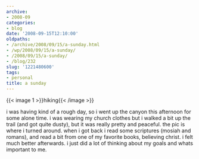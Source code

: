 ```yaml
---
archive:
- 2008-09
categories:
- blog
date: '2008-09-15T12:10:00'
oldpaths:
- /archive/2008/09/15/a-sunday.html
- /wp/2008/09/15/a-sunday/
- /2008/09/15/a-sunday/
- /blog/232
slug: '1221480600'
tags:
- personal
title: a sunday
---
```


{{< image 1 >}}hiking{{< /image >}}

i was having kind of a rough day, so i went up the canyon this afternoon
for some alone time. i was wearing my church clothes but i walked a bit up
the trail (and got quite dusty), but it was really pretty and peaceful.
the pic is where i turned around. when i got back i read some scriptures
(mosiah and romans), and read a bit from one of my favorite books,
believing christ. i felt much better afterwards. i just did a lot of
thinking about my goals and whats important to me.

